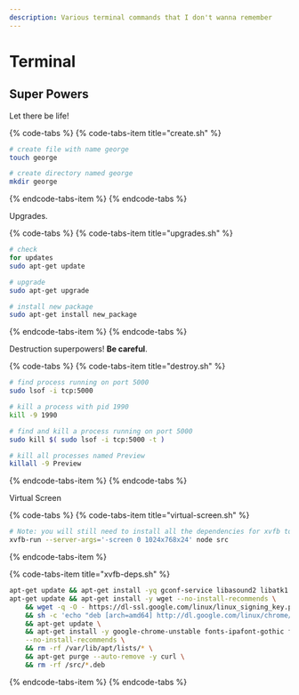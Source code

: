 ```yaml
---
description: Various terminal commands that I don't wanna remember
---
```


# Terminal

## Super Powers

Let there be life!

{% code-tabs %}
{% code-tabs-item title="create.sh" %}
```bash
# create file with name george
touch george

# create directory named george
mkdir george
```
{% endcode-tabs-item %}
{% endcode-tabs %}

Upgrades.

{% code-tabs %}
{% code-tabs-item title="upgrades.sh" %}
```bash
# check 
for updates
sudo apt-get update

# upgrade
sudo apt-get upgrade

# install new package
sudo apt-get install new_package
```
{% endcode-tabs-item %}
{% endcode-tabs %}

Destruction superpowers! **Be careful**.

{% code-tabs %}
{% code-tabs-item title="destroy.sh" %}
```bash
# find process running on port 5000
sudo lsof -i tcp:5000

# kill a process with pid 1990
kill -9 1990

# find and kill a process running on port 5000
sudo kill $( sudo lsof -i tcp:5000 -t )

# kill all processes named Preview
killall -9 Preview
```
{% endcode-tabs-item %}
{% endcode-tabs %}

Virtual Screen

{% code-tabs %}
{% code-tabs-item title="virtual-screen.sh" %}
```bash
# Note: you will still need to install all the dependencies for xvfb to run
xvfb-run --server-args='-screen 0 1024x768x24' node src
```
{% endcode-tabs-item %}

{% code-tabs-item title="xvfb-deps.sh" %}
```bash
apt-get update && apt-get install -yq gconf-service libasound2 libatk1.0-0 libatk-bridge2.0-0 libc6 libcairo2 libcups2 libdbus-1-3 libexpat1 libfontconfig1 libgcc1 libgconf-2-4 libgdk-pixbuf2.0-0 libglib2.0-0 libgtk-3-0 libnspr4 libpango-1.0-0 libpangocairo-1.0-0 libstdc++6 libx11-6 libx11-xcb1 libxcb1 libxcomposite1 libxcursor1 libxdamage1 libxext6 libxfixes3 libxi6 libxrandr2 libxrender1 libxss1 libxtst6 ca-certificates fonts-liberation libappindicator1 libnss3 lsb-release xdg-utils wget x11vnc x11-xkb-utils xfonts-100dpi xfonts-75dpi xfonts-scalable xfonts-cyrillic x11-apps xvfb
apt-get update && apt-get install -y wget --no-install-recommends \
    && wget -q -O - https://dl-ssl.google.com/linux/linux_signing_key.pub | apt-key add - \
    && sh -c 'echo "deb [arch=amd64] http://dl.google.com/linux/chrome/deb/ stable main" >> /etc/apt/sources.list.d/google.list' \
    && apt-get update \
    && apt-get install -y google-chrome-unstable fonts-ipafont-gothic fonts-wqy-zenhei fonts-thai-tlwg fonts-kacst ttf-freefont \
    --no-install-recommends \
    && rm -rf /var/lib/apt/lists/* \
    && apt-get purge --auto-remove -y curl \
    && rm -rf /src/*.deb
```
{% endcode-tabs-item %}
{% endcode-tabs %}

